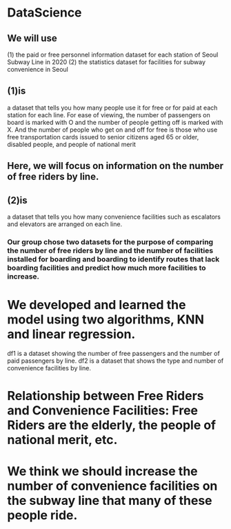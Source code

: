 # DataScience
## We will use 
(1) the paid or free personnel information dataset for each station of Seoul Subway Line in 2020
(2) the statistics dataset for facilities for subway convenience in Seoul
## (1)is
a dataset that tells you how many people use it for free or for paid at each station for each line.
For ease of viewing, the number of passengers on board is marked with O and the number of people getting off is marked with X.
And the number of people who get on and off for free is those who use free transportation cards issued to senior citizens aged 65 or older, disabled people, and people of national merit
## Here, we will focus on information on the number of free riders by line.
## (2)is
a dataset that tells you how many convenience facilities such as escalators and elevators are arranged on each line.

### Our group chose two datasets for the purpose of comparing the number of free riders by line and the number of facilities installed for boarding and boarding to identify routes that lack boarding facilities and predict how much more facilities to increase.

# We developed and learned the model using two algorithms, KNN and linear regression.
df1 is a dataset showing the number of free passengers and the number of paid passengers by line.
df2 is a dataset that shows the type and number of convenience facilities by line.

# Relationship between Free Riders and Convenience Facilities: Free Riders are the elderly, the people of national merit, etc.
# We think we should increase the number of convenience facilities on the subway line that many of these people ride.
